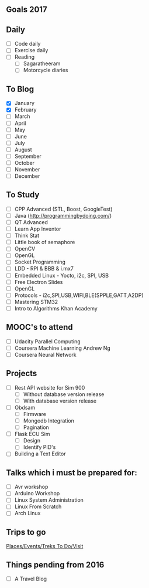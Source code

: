 Goals 2017
---------

Daily
---
- [ ] Code daily
- [ ] Exercise daily
- [ ] Reading
	- [ ] Sagaratheeram
	- [ ] Motorcycle diaries
	
To Blog
----

- [X] January
- [X] February
- [ ] March 
- [ ] April
- [ ] May 
- [ ] June
- [ ] July
- [ ] August
- [ ] September 
- [ ] October
- [ ] November 
- [ ] December

To Study
------

- [ ] CPP Advanced  (STL, Boost, GoogleTest)
- [ ] Java (http://programmingbydoing.com/)
- [ ] QT Advanced
- [ ] Learn App Inventor
- [ ] Think Stat 
- [ ] Little book of semaphore
- [ ] OpenCV
- [ ] OpenGL
- [ ] Socket Programming
- [ ] LDD - RPI & BBB & i.mx7
- [ ] Embedded Linux - Yocto, i2c, SPI, USB
- [ ] Free Electron Slides
- [ ] OpenGL
- [ ] Protocols - i2c,SPI,USB,WIFI,BLE(SPPLE,GATT,A2DP)
- [ ] Mastering STM32
- [ ] Intro to Algorithms Khan Academy

MOOC's to attend
----------

- [ ] Udacity Parallel Computing
- [ ] Coursera Machine Learning Andrew Ng
- [ ] Coursera Neural Network

Projects
---------

- [ ] Rest API website for Sim 900
	- [ ] Without database version release
	- [ ] With database version release
- [ ] Obdsam
	- [ ] Firmware
	- [ ] Mongodb Integration
	- [ ] Pagination
- [ ] Flask ECU Sim
	- [ ] Design
	- [ ] Identify PID's
- [ ] Building a Text Editor

Talks which i must be prepared for:
--------------

- [ ] Avr workshop
- [ ] Arduino Workshop
- [ ] Linux System Administration
- [ ] Linux From Scratch
- [ ] Arch Linux

Trips to go
-------

[Places/Events/Treks To Do/Visit](https://github.com/ganeshredcobra/personal-goals/blob/master/Travel/ToVisit.md)

Things pending from 2016
--------------

- [ ] A Travel Blog
